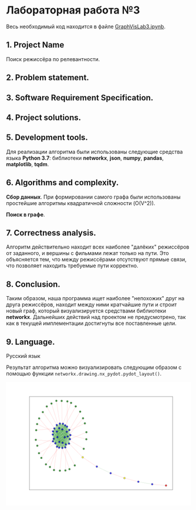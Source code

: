 # Лабораторная работа №3

Весь необходимый код находится в файле [GraphVisLab3.ipynb](https://github.com/TheodorrodeohT/GraphVis2019-2020/blob/master/Lab3/GraphVisLab3.ipynb "GraphVisLab3.ipynb").

## 1. Project Name

Поиск режиссёра по релевантности.

## 2. Problem statement.


## 3. Software Requirement Specification.


## 4. Project solutions.


## 5. Development tools.

Для реализации алгоритма были использованы следующие средства языка **Python 3.7**: библиотеки **networkx**, **json**, **numpy**, **pandas**, **matplotlib**, **tqdm**.

## 6. Algorithms and complexity.

**Сбор данных**. При формировании самого графа были использованы простейшие алгоритмы квадратичной сложности (O(V^2)). 

**Поиск в графе**. 

## 7. Correctness analysis.

Алгоритм действительно находит всех наиболее "далёких" режиссёров от заданного, и вершины с фильмами лежат только на пути. Это объясняется тем, что между режиссёрами отсутствуют прямые связи, что позволяет находить требуемые пути корректно.

## 8. Conclusion.

Таким образом, наша программа ищет наиболее "непохожих" друг на друга режиссёров, находит между ними кратчайшие пути и строит новый граф, который визуализируется средствами библиотеки **networkx**. Дальнейших действий над проектом не предусмотрено, так как в текущей имплементации достигнуты все поставленные цели.

## 9. Language.

Русский язык

Результат алгоритма можно визуализировать следующим образом с помощью функции `networkx.drawing.nx_pydot.pydot_layout()`.

![result.png](https://github.com/TheodorrodeohT/GraphVis2019-2020/blob/master/Lab3/img/result.png)
